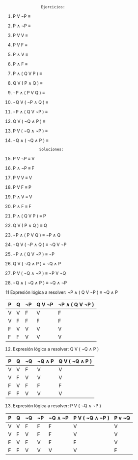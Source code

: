                     Ejercicios:

1. P V ¬P ≡ 

2. P ∧ ¬P ≡ 

3. P V V ≡ 

4. P V F ≡ 

5. P ∧ V ≡ 

6. P ∧ F ≡ 

7. P ∧ ( Q V P ) ≡ 

8. Q V ( P ∧ Q ) ≡ 

9. ¬P ∧ ( P V Q ) ≡ 

10. ¬Q V ( ¬P ∧ Q ) ≡ 

11. ¬P ∧  ( Q V ¬P ) ≡

12. Q V ( ¬Q ∧ P ) ≡

13. P V ( ¬Q ∧ ¬P ) ≡

14. ¬Q ∧ ( ¬Q ∧ P ) ≡


                    Soluciones:

1. P V ¬P ≡ V

2. P ∧ ¬P ≡ F

3. P V V ≡ V

4. P V F ≡ P

5. P ∧ V ≡ V

6. P ∧ F ≡ F

7. P ∧ ( Q V P ) ≡ P

8. Q V ( P ∧ Q ) ≡ Q

9. ¬P ∧ ( P V Q ) ≡ ¬P ∧ Q 

10. ¬Q V ( ¬P ∧ Q ) ≡ ¬Q V ¬P



11. ¬P ∧  ( Q V ¬P ) ≡ ¬P

12. Q V ( ¬Q ∧ P ) ≡ ¬Q ∧ P

13. P V ( ¬Q ∧ ¬P ) ≡ ¬P V ¬Q

14. ¬Q ∧ ( ¬Q ∧ P ) ≡ ¬Q ∧ ¬P




11 Expresión lógica a resolver: ¬P ∧  ( Q V ¬P ) ≡  ¬Q ∧ P


| P | Q | ¬P  | Q V ¬P | ¬P ∧ ( Q V ¬P ) |
|---|---|-----|--------|-----------------|
| V | V |  F  |    V   |        F        |
| V | F |  F  |    F   |        F        |
| F | V |  V  |    V   |        V        |
| F | F |  V  |    V   |        V        |


12. Expresión lógica a resolver: Q V ( ¬Q ∧ P )


| P | Q | ¬Q  | ¬Q ∧ P |  Q V ( ¬Q ∧ P ) |
|---|---|-----|--------|-----------------|
| V | V |  F  |    V   |        V        |
| V | F |  V  |    V   |        V        |
| F | V |  F  |    F   |        F        |
| F | F |  V  |    V   |        V        |



13. Expresión lógica a resolver: P V ( ¬Q ∧ ¬P )


| P | Q | ¬Q  | ¬P |¬Q ∧ ¬P | P V ( ¬Q ∧ ¬P ) | P v ¬Q |
|---|---|-----|----|--------|-----------------|--------|
| V | V |  F  | F  |    F   |        V        |   V    |
| V | F |  V  | F  |    F   |        V        |   V    |
| F | V |  F  | V  |    F   |        F        |   V    |
| F | F |  V  | V  |    V   |        V        |   F    |


